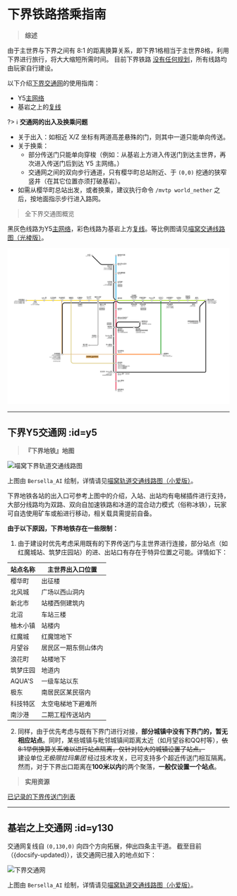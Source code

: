 # 下界铁路搭乘指南

> **综述**

由于主世界与下界之间有 8:1 的距离换算关系，即下界1格相当于主世界8格，利用下界进行旅行，将大大缩短所需时间。
目前下界铁路 [没有任何规划](https://bbs.nyaa.cat/d/987)，所有线路均由玩家自行建设。

以下介绍[下界交通网](nyaa/projects/nether-traffic "点击查看详情及历史")的使用指南：

- Y5[主网络](#y5)
- 基岩之上的[复线](#y130)

?> :information_source: **交通网的出入及换乘问题**

- 关于出入：如相近 X/Z 坐标有两道高差悬殊的门，则其中一道只能单向传送。
- 关于换乘：
    - 部分传送门只能单向穿梭（例如：从基岩上方进入传送门到达主世界，再次进入传送门后到达 Y5 主网络。）
    - 交通网之间的双向步行通道，只有樱华町总站附近、于 `(0,0)` 挖通的狭窄竖井（在其它位置亦须打破基岩）。
- 如需从樱华町总站出发，或者换乘，建议执行命令 `/mvtp world_nether` 之后，按地面指示步行进入路网。

> 全下界交通图概览

黑灰色线路为Y5[主网络](#y5)，彩色线路为基岩上方[复线](#y130)。等比例图请见[喵窝交通线路图（光棱版）](tutorial/map-navi/railway-universal-len.md)。

![喵窝交通线路图（光棱版）](railway-len/nether-simple.svg)

--------

## 下界Y5交通网 :id=y5

> **『下界地铁』地图**

![喵窝下界轨道交通线路图](https://dl.bersella-ai.cc/nyaa/map-nether-traffic-fs8.png)

上图由 `Bersella_AI` 绘制，详情请见[喵窝轨道交通线路图（小爱版）](tutorial/map-navi/railway-universal-Bersella.md)。

下界地铁各站的出入口可参考上图中的介绍，入站、出站均有电梯插件进行支持，大部分线路均为双路、双向自加速铁路和冰道的混合动力模式（俗称冰铁），玩家可自选使用矿车或船进行移动，相关载具需提前自备。

**由于以下原因，下界地铁存在一些限制：**

1. 由于建设时优先考虑采用既有的下界传送门与主世界进行连接，部分站点（如红魔城站、筑梦庄园站）的进、出站口有存在于特异位置之可能。详情如下：

| 站点名称 | 主世界出入口位置 |
| - | - |
| 樱华町 | 出征楼 |
| 北风城 | 广场以西山洞内 |
| 新北市 | 站楼西侧建筑内 |
| 北沼 | 车站三楼 |
| 柚木小镇 | 站楼内 |
| 红魔城 | 红魔馆地下 |
| 月望谷 | 居民区一期东侧山体内 |
| 浪花町 | 站楼地下 |
| 筑梦庄园 | 地道内 |
| AQUA'S | 一级车站以东 |
| 极东 | 南居民区某民宿内 |
| 科技特区 | 太空电梯地下避难所 |
| 南沙港 | 二期工程传送站内 |

2. 同样，由于优先考虑与既有下界门进行对接，**部分城镇中没有下界门的，暂无相应站点**。同时，某些城镇与毗邻城镇间距离太近（如月望谷和QQ村等），~~依8:1举例换算关系难以进行站点隔离，仅针对较大的城镇设置了站点。~~<br />
建设单位*无极限拉玛集团* 经过技术攻关，已可支持多个超近传送门相互隔离。然而，对于下界出口距离在**100米以内**的两个聚落，**一般仅设置一个站点**。

> **实用资源**

[已记录的下界传送门列表](nyaa/projects/nether-portal)

--------

## 基岩之上交通网 :id=y130

交通网复线自 `(0,130,0)` 向四个方向拓展，伸出四条主干道。
截至目前（{docsify-updated}），该交通网已接入的地点如下：

![下界交通网](https://dl.bersella-ai.cc/nyaa/map-nether-bedrock-traffic-fs8.png)

上图由 `Bersella_AI` 绘制，详情请见[喵窝轨道交通线路图（小爱版）](tutorial/map-navi/railway-universal-Bersella.md)。
